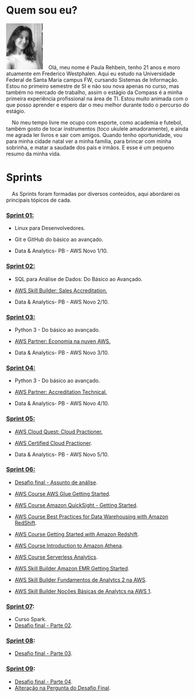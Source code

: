 # Quem sou eu?
 <img src=./imgs/paularehbein.perfil.jpg width=100>
 &nbsp;&nbsp;&nbsp;Olá, meu nome é Paula Rehbein, tenho 21 anos e moro atuamente em Frederico Westphalen. Aqui eu estudo na Universidade Federal de Santa Maria campus FW, cursando Sistemas de Informação. Estou no primeiro semestre de SI e não sou nova apenas no curso, mas também no mercado de trabalho, assim o estágio da Compass é a minha primeira experiência profissional na área de TI. Estou muito animada com o que posso aprender e espero dar o meu melhor durante todo o percurso do estágio.<p>
 &nbsp;&nbsp;&nbsp; No meu tempo livre me ocupo com esporte, como academia e futebol, também gosto de tocar instrumentos (toco ukulele amadoramente), e ainda me agrada ler livros e sair com amigos. Quando tenho oportunidade, vou para minha cidade natal ver a minha família, para brincar com minha sobrinha, e matar a saudade dos pais e irmãos. E esse é um pequeno resumo da minha vida.
<p>

# Sprints
 &nbsp;&nbsp;&nbsp; As Sprints foram formadas por diversos conteúdos, aqui abordarei os principais tópicos de cada.

### [Sprint 01:](https://github.com/rehbeinp/EstagioC_UOL/blob/main/Sprint01/README.md) <p>
* Linux para Desenvolvedores. <p>
* Git e GitHub do básico ao avançado. <p>
* Data & Analytics- PB - AWS Novo 1/10.

### [Sprint 02:](https://github.com/rehbeinp/EstagioC_UOL/blob/main/Sprint02/README.md)
* SQL para Análise de Dados: Do Básico ao Avançado. <p>
* [AWS Skill Builder: Sales Accreditation.](https://github.com/rehbeinp/EstagioC_UOL/blob/main/Sprint02/Certificados/AWS%20Course_Completion%20_Certificate_Sales_AccreditationBusiness.pdf) <p>
* Data & Analytics- PB - AWS Novo 2/10.

### [Sprint 03:](https://github.com/rehbeinp/EstagioC_UOL/tree/main/Sprint03/README.md)
* Python 3 - Do básico ao avançado. <p>
* [AWS Partner: Economia na nuven AWS.](https://github.com/rehbeinp/EstagioC_UOL/blob/main/Sprint03/Certificados/AWS%20Economias%20na%20nuvem%20AWS.pdf) <p>
* Data & Analytics- PB - AWS Novo 3/10.

### [Sprint 04:](https://github.com/rehbeinp/EstagioC_UOL/tree/main/Sprint04/README.md)
* Python 3 - Do básico ao avançado. <p>
* [AWS Partner: Accreditation Technical.](https://github.com/rehbeinp/EstagioC_UOL/blob/main/Sprint04/Certificados/AWS%20Course%20Completion%20Certificate%20Fundamentos%20Tecnicos.pdf) <p>
* Data & Analytics- PB - AWS Novo 4/10.

### [Sprint 05:](https://github.com/rehbeinp/EstagioC_UOL/tree/main/Sprint05/README.md)
* [AWS Cloud Quest: Cloud Practioner.](https://github.com/rehbeinp/EstagioC_UOL/blob/main/Sprint05/Certificados/Bradge%20AWS%20Cloud%20Quest%20Cloud%20Practitioner.png) <p>
* [AWS Certified Cloud Practioner](https://github.com/rehbeinp/EstagioC_UOL/blob/main/Sprint05/Certificados/AWS%20Skill%20Builder%20Course%20Curso-padr%C3%A3o%20de%20prepara%C3%A7%C3%A3o%20para%20o%20exame.pdf). <p> 
* Data & Analytics- PB - AWS Novo 5/10.

### [Sprint 06:](https://github.com/rehbeinp/EstagioC_UOL/tree/main/Sprint06/README.md)
* [Desafio final - Assunto de análise](https://github.com/rehbeinp/EstagioC_UOL/tree/main/Sprint06/Desafio#assunto-de-an%C3%A1lise). <p>
* [AWS Course AWS Glue Getting Started](https://github.com/rehbeinp/EstagioC_UOL/blob/main/Sprint06/Certificados/AWS%20Course%20AWS%20Glue%20Getting%20Started.pdf). <p>
* [AWS Course Amazon QuickSight - Getting Started](https://github.com/rehbeinp/EstagioC_UOL/blob/main/Sprint06/Certificados/AWS%20Course%20Amazon%20QuickSight%20-%20Getting%20Started.pdf).<p>
* [AWS Course Best Practices for Data Warehousing with Amazon RedShift](https://github.com/rehbeinp/EstagioC_UOL/blob/main/Sprint06/Certificados/AWS%20Course%20Best%20Practices%20for%20Data%20Warehousing%20with%20Amazon%20RedShift.pdf).<p>
* [AWS Course Getting Started with Amazon Redshift](https://github.com/rehbeinp/EstagioC_UOL/blob/main/Sprint06/Certificados/AWS%20Course%20Getting%20Started%20with%20Amazon%20Redshift.pdf).<p>
* [AWS Course Introduction to Amazon Athena](https://github.com/rehbeinp/EstagioC_UOL/blob/main/Sprint06/Certificados/AWS%20Course%20Introduction%20to%20Amazon%20Athena%20(Portuguese).pdf).<p>
* [AWS Course Serverless Analytics](https://github.com/rehbeinp/EstagioC_UOL/blob/main/Sprint06/Certificados/AWS%20Course%20Serverless%20Analytics%20(Portuguese).pdf).<p>
* [AWS Skill Builder Amazon EMR Getting Started](https://github.com/rehbeinp/EstagioC_UOL/blob/main/Sprint06/Certificados/AWS%20Skill%20Builder%20Amazon%20EMR%20Getting%20Started.pdf).<p>
* [AWS Skill Builder Fundamentos de Analytcs 2 na AWS](https://github.com/rehbeinp/EstagioC_UOL/blob/main/Sprint06/Certificados/AWS%20Skill%20Builder%20Fundamentos%20de%20Analytcs%202%20na%20AWS.pdf).<p>
* [AWS Skill Builder Noções Básicas de Analytcs na AWS 1](https://github.com/rehbeinp/EstagioC_UOL/blob/main/Sprint06/Certificados/AWS%20Skill%20Builder%20Nocoes%20basicas%20de%20analytcs%20na%20AWS%201.pdf). <p>

### [Sprint 07](https://github.com/rehbeinp/EstagioC_UOL/blob/main/Sprint07/README.md): 
* Curso Spark.
* [Desafio final - Parte 02](https://github.com/rehbeinp/EstagioC_UOL/blob/main/Sprint07/Desafio/README.md#desafio-final---parte-02).

### [Sprint 08](https://github.com/rehbeinp/EstagioC_UOL/blob/main/Sprint08/README.md):
* [Desafio final - Parte 03](https://github.com/rehbeinp/EstagioC_UOL/blob/main/Sprint08/Desafio/README.md#desafio-final---parte-03).

### [Sprint 09](https://github.com/rehbeinp/EstagioC_UOL/blob/main/Sprint09/README.md):
* [Desafio final - Parte 04](https://github.com/rehbeinp/EstagioC_UOL/blob/main/Sprint09/Desafio/README.md#desafio-final---parte-04).
* [Alteração na Pergunta do Desafio Final](https://github.com/rehbeinp/EstagioC_UOL/blob/main/Sprint09/Desafio/README.md#altera%C3%A7%C3%A3o-na-pergunta-do-desafio-final).